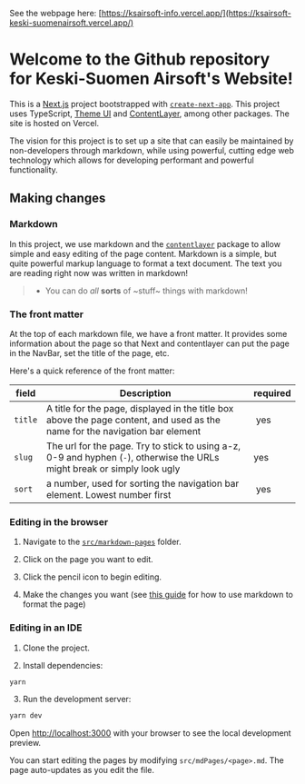 See the webpage here: [https://ksairsoft-info.vercel.app/](https://ksairsoft-keski-suomenairsoft.vercel.app/)

# Welcome to the Github repository for Keski-Suomen Airsoft's Website!

This is a [Next.js](https://nextjs.org/) project bootstrapped with [`create-next-app`](https://github.com/vercel/next.js/tree/canary/packages/create-next-app). This project uses TypeScript, [Theme UI](https://theme-ui.com/) and [ContentLayer](https://github.com/contentlayerdev/contentlayer), among other packages. The site is hosted on Vercel.

The vision for this project is to set up a site that can easily be maintained by non-developers through markdown, while using powerful, cutting edge web technology which allows for developing performant and powerful functionality.

## Making changes

### Markdown

In this project, we use markdown and the [`contentlayer`](https://github.com/contentlayerdev/contentlayer) package to allow simple and easy editing of the page content.
Markdown is a simple, but quite powerful markup language to format a text document. The text you are reading right now was written in markdown!

> - You can do _all_ **sorts** of ~stuff~ things with markdown!

### The front matter

At the top of each markdown file, we have a front matter. It provides some information about the page so that Next and contentlayer can put the page in the NavBar, set the title of the page, etc.

Here's a quick reference of the front matter:

| field   | Description                                                                                                                  | required |
| ------- | ---------------------------------------------------------------------------------------------------------------------------- | -------- |
| `title` | A title for the page, displayed in the title box above the page content, and used as the name for the navigation bar element |  yes     |
| `slug`  | The url for the page. Try to stick to using a-z, 0-9 and hyphen (`-`), otherwise the URLs might break or simply look ugly    | yes      |
| `sort`  | a number, used for sorting the navigation bar element. Lowest number first                                                   |  yes     |

### Editing in the browser

1. Navigate to the [`src/markdown-pages`](https://github.com/braaar/ksairsoft.info/tree/main/src/markdown-pages) folder.

2. Click on the page you want to edit.

3. Click the pencil icon to begin editing.

4. Make the changes you want (see [this guide](https://www.markdownguide.org/getting-started/) for how to use markdown to format the page)

### Editing in an IDE

1. Clone the project.

2. Install dependencies:

```bash
yarn
```

3. Run the development server:

```bash
yarn dev
```

Open [http://localhost:3000](http://localhost:3000) with your browser to see the local development preview.

You can start editing the pages by modifying `src/mdPages/<page>.md`. The page auto-updates as you edit the file.
